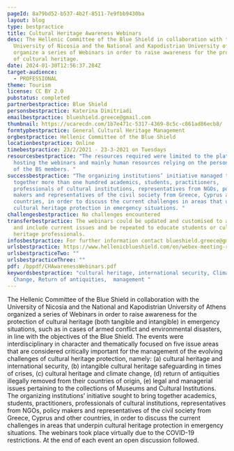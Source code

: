 ```yaml
---
pageId: 8a79bd52-b537-4b2f-8511-7e9fbb9430ba
layout: blog
type: bestpractice
title: Cultural Heritage Awareness Webinars
desc: The Hellenic Committee of the Blue Shield in collaboration with the
  University of Nicosia and the National and Kapodistrian University of Athens
  organize a series of Webinars in order to raise awareness for the protection
  of cultural heritage.
date: 2024-01-30T12:56:37.284Z
target-audience:
  - PROFESSIONAL
theme: Tourism
license: CC BY 2.0
pubstatus: completed
partnerbestpractice: Blue Shield
personsbestpractice: Katerina Dimitriadi
emailbestpractice: blueshield.greece@gmail.com
thumbnail: https://ucarecdn.com/1b7e471c-5317-4369-8c5c-c861ad86ecb8/
formtypbestpractice: General Cultural Heritage Management
orgbestpractice: Hellenic Committee of the Blue Shield
locationbestpractice: Online
timebestpractice: 23/2/2021 - 23-3-2021 on Tuesdays
resourcesbestpractice: "The resources required were limited to the platform
  hosting the webinars and mainly human resources relying on the personal effort
  of the BS members. "
successbestpractice: "The organizing institutions’ initiative managed to bring
  together more than one hundred academics, students, practitioners,
  professionals of cultural institutions, representatives from NGOs, policy
  makers and representatives of the civil society from Greece, Cyprus and other
  countries, in order to discuss the current challenges in areas that underpin
  cultural heritage protection in emergency situations. "
challengesbestpractice: No challenges encountered
transferbestpractice: The webinars could be updated and customised to address
  and include current issues and be repeated to educate students or cultural
  heritage professionals.
infosbestpractice: For further information contact blueshield.greece@gmail.com
urlsbestpractice: https://www.hellenicblueshield.com/en/webex-meeting-recording-cultural-heritage-webinars-20210223-1601-1-2/
urlsbestpracticeTwo: ""
urlsbestpracticeThree: ""
pdf: /bppdf/CHAwarenessWebinars.pdf
keywordsbestpractice: "cultural heritage, international security, Climate
  Change, Return of antiquities,  management "
---
```

The Hellenic Committee of the Blue Shield in collaboration with the University of Nicosia and the National and Kapodistrian University of Athens organized a series of Webinars in order to raise awareness for the protection of cultural heritage (both tangible and intangible) in emergency situations, such as in cases of armed conflict and environmental disasters, in line with the objectives of the Blue Shield.
The events were interdisciplinary in character and thematically focused on five issue areas that are considered critically important for the management of the evolving challenges of cultural heritage protection, namely:
(a) cultural heritage and international security,
(b) intangible cultural heritage safeguarding in times of crises,
(c) cultural heritage and climate change,
(d) return of antiquities illegally removed from their countries of origin,
(e) legal and managerial issues pertaining to the collections of Museums and Cultural Institutions.
The organizing institutions’ initiative sought to bring together academics, students, practitioners, professionals of cultural institutions, representatives from NGOs, policy makers and representatives of the civil society from Greece, Cyprus and other countries, in order to discuss the current challenges in areas that underpin cultural heritage protection in emergency situations. The webinars took place virtually due to the COVID-19 restrictions. At the end of each event an open discussion followed. 
